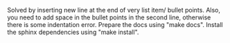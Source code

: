 Solved by inserting new line at the end of very list item/ bullet points. 
Also, you need to add space in the bullet points in the second line, otherwise there is some indentation error.
Prepare the docs using "make docs".
Install the sphinx dependencies using "make install".